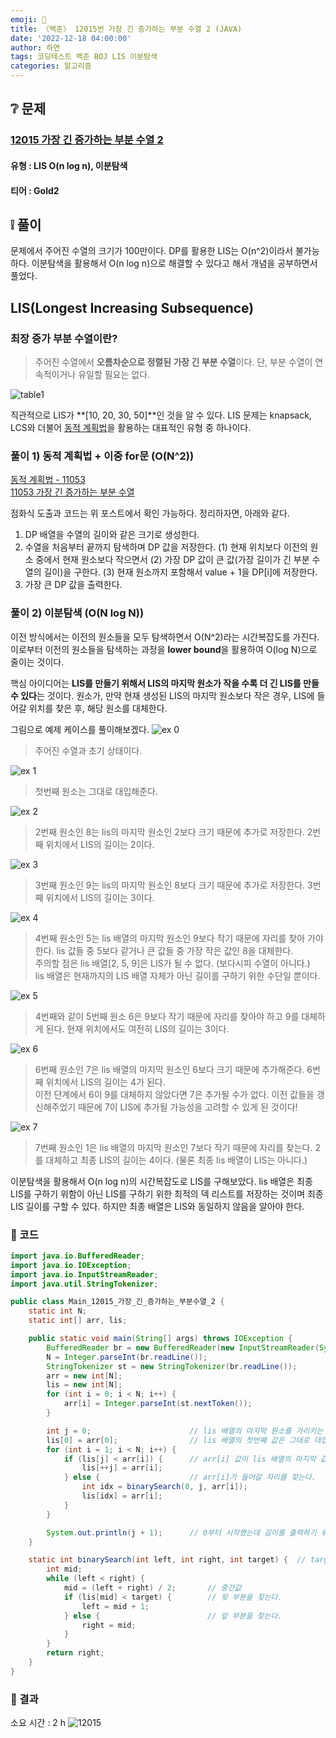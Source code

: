```yaml
---
emoji: 🐜
title: 〈백준〉 12015번 가장 긴 증가하는 부분 수열 2 (JAVA)
date: '2022-12-18 04:00:00'
author: 하연
tags: 코딩테스트 백준 BOJ LIS 이분탐색
categories: 알고리즘
---
```


## ❔ 문제

### [12015 가장 긴 증가하는 부분 수열 2](https://www.acmicpc.net/problem/12015)

#### 유형 : LIS O(n log n), 이분탐색

#### 티어 : Gold2

## ❕ 풀이

문제에서 주어진 수열의 크기가 100만이다.
DP를 활용한 LIS는 O(n^2)이라서 불가능하다.
이분탐색을 활용해서 O(n log n)으로 해결할 수 있다고 해서 개념을 공부하면서 풀었다.

## LIS(Longest Increasing Subsequence)

### 최장 증가 부분 수열이란?

> 주어진 수열에서 **오름차순으로 정렬된 가장 긴 부분 수열**이다. 단, 부분 수열이 연속적이거나 유일할 필요는 없다.

![table1](./table1.png)

직관적으로 LIS가 **[10, 20, 30, 50]**인 것을 알 수 있다.
LIS 문제는 knapsack, LCS와 더불어 [동적 계획법](https://haayun.github.io/dynamic-programming)을 활용하는 대표적인 유형 중 하나이다.

### 풀이 1) 동적 계획법 + 이중 for문 (O(N^2))

[동적 계획법 - 11053](https://haayun.github.io/dynamic-programming/#11053-%EA%B0%80%EC%9E%A5-%EA%B8%B4-%EC%A6%9D%EA%B0%80%ED%95%98%EB%8A%94-%EB%B6%80%EB%B6%84-%EC%88%98%EC%97%B4)  
[11053 가장 긴 증가하는 부분 수열](https://haayun.github.io/boj-11053/)

점화식 도출과 코드는 위 포스트에서 확인 가능하다.
정리하자면, 아래와 같다.

1. DP 배열을 수열의 길이와 같은 크기로 생성한다.
2. 수열을 처음부터 끝까지 탐색하며 DP 값을 저장한다.
   (1) 현재 위치보다 이전의 원소 중에서 현재 원소보다 작으면서
   (2) 가장 DP 값이 큰 값(가장 길이가 긴 부분 수열의 길이)을 구한다.
   (3) 현재 원소까지 포함해서 value + 1을 DP[i]에 저장한다.
3. 가장 큰 DP 값을 출력한다.

### 풀이 2) 이분탐색 (O(N log N))

이전 방식에서는 이전의 원소들을 모두 탐색하면서 O(N^2)라는 시간복잡도를 가진다. 이로부터 이전의 원소들을 탐색하는 과정을 **lower bound**을 활용하여 O(log N)으로 줄이는 것이다.

핵심 아이디어는 **LIS를 만들기 위해서 LIS의 마지막 원소가 작을 수록 더 긴 LIS를 만들 수 있다**는 것이다. 원소가, 만약 현재 생성된 LIS의 마지막 원소보다 작은 경우, LIS에 들어갈 위치를 찾은 후, 해당 원소를 대체한다.

그림으로 예제 케이스를 풀이해보겠다.
![ex 0](./ex.png)

> 주어진 수열과 초기 상태이다.

![ex 1](./ex1.png)

> 첫번째 원소는 그대로 대입해준다.

![ex 2](./ex2.png)

> 2번째 원소인 8는 lis의 마지막 원소인 2보다 크기 때문에 추가로 저장한다. 2번째 위치에서 LIS의 길이는 2이다.

![ex 3](./ex3.png)

> 3번째 원소인 9는 lis의 마지막 원소인 8보다 크기 때문에 추가로 저장한다. 3번째 위치에서 LIS의 길이는 3이다.

![ex 4](./ex4.png)

> 4번째 원소인 5는 lis 배열의 마지막 원소인 9보다 작기 때문에 자리를 찾아 가야한다. lis 값들 중 5보다 같거나 큰 값들 중 가장 작은 값인 8을 대체한다.  
> 주의할 점은 lis 배열[2, 5, 9]은 LIS가 될 수 없다. (보다시피 수열이 아니다.)  
> lis 배열은 현재까지의 LIS 배열 자체가 아닌 길이를 구하기 위한 수단일 뿐이다.

![ex 5](./ex5.png)

> 4번째와 같이 5번째 원소 6은 9보다 작기 때문에 자리를 찾아야 하고 9를 대체하게 된다. 현재 위치에서도 여전히 LIS의 길이는 3이다.

![ex 6](./ex6.png)

> 6번째 원소인 7은 lis 배열의 마지막 원소인 6보다 크기 때문에 추가해준다. 6번째 위치에서 LIS의 길이는 4가 된다.  
> 이전 단계에서 6이 9를 대체하지 않았다면 7은 추가될 수가 없다. 이전 값들을 갱신해주었기 때문에 7이 LIS에 추가될 가능성을 고려할 수 있게 된 것이다!

![ex 7](./ex7.png)

> 7번째 원소인 1은 lis 배열의 마지막 원소인 7보다 작기 때문에 자리를 찾는다. 2를 대체하고 최종 LIS의 길이는 4이다. (물론 최종 lis 배열이 LIS는 아니다.)

이분탐색을 활용해서 O(n log n)의 시간복잡도로 LIS를 구해보았다. lis 배열은 최종 LIS를 구하기 위함이 아닌 LIS를 구하기 위한 최적의 덱 리스트를 저장하는 것이며 최종 LIS 길이를 구할 수 있다.
하지만 최종 배열은 LIS와 동일하지 않음을 알아야 한다.

### 👀 코드

```java
import java.io.BufferedReader;
import java.io.IOException;
import java.io.InputStreamReader;
import java.util.StringTokenizer;

public class Main_12015_가장_긴_증가하는_부분수열_2 {
    static int N;
    static int[] arr, lis;

    public static void main(String[] args) throws IOException {
        BufferedReader br = new BufferedReader(new InputStreamReader(System.in));
        N = Integer.parseInt(br.readLine());
        StringTokenizer st = new StringTokenizer(br.readLine());
        arr = new int[N];
        lis = new int[N];
        for (int i = 0; i < N; i++) {
            arr[i] = Integer.parseInt(st.nextToken());
        }

        int j = 0;                      // lis 배열의 마지막 원소를 가리키는 변수 (= LIS의 길이)
        lis[0] = arr[0];                // lis 배열의 첫번째 값은 그대로 대입한다.
        for (int i = 1; i < N; i++) {
            if (lis[j] < arr[i]) {      // arr[i] 값이 lis 배열의 마지막 값보다 크다면 추가로 저장한다.
                lis[++j] = arr[i];
            } else {                    // arr[i]가 들어갈 자리를 찾는다.
                int idx = binarySearch(0, j, arr[i]);
                lis[idx] = arr[i];
            }
        }

        System.out.println(j + 1);      // 0부터 시작했는데 길이를 출력하기 위해서 +1한다.
    }

    static int binarySearch(int left, int right, int target) {  // target의 lower bound를 리턴한다. (left와 right 사이의 target보다 같거나 큰 값 중 가장 작은 값의 인덱스)
        int mid;
        while (left < right) {
            mid = (left + right) / 2;       // 중간값
            if (lis[mid] < target) {        // 뒷 부분을 찾는다.
                left = mid + 1;
            } else {                        // 앞 부분을 찾는다.
                right = mid;
            }
        }
        return right;
    }
}
```

### 👣 결과

소요 시간 : 2 h
![12015](./result.png)

```toc

```
